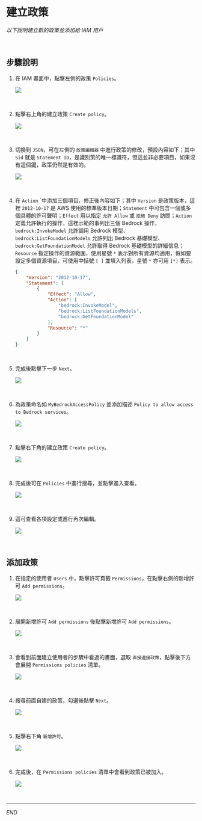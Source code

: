 # 建立政策

_以下說明建立新的政策並添加給 IAM 用戶_

<br>

## 步驟說明

1. 在 IAM 畫面中，點擊左側的政策 `Policies`。

    ![](images/img_34.png)

<br>

2. 點擊右上角的建立政策 `Create policy`。

    ![](images/img_35.png)

<br>

3. 切換到 `JSON`，可在左側的 `政策編輯器` 中進行政策的修改，預設內容如下；其中 `Sid` 就是 `Statement ID`，是識別策的唯一標識符，但這並非必要項目，如果沒有這個鍵，政策仍然是有效的。

    ![](images/img_36.png)

<br>

4. 在 `Action` ˋ中添加三個項目，修正後內容如下；其中 `Version` 是政策版本，這裡 `2012-10-17` 是 AWS 使用的標準版本日期；`Statement` 中可包含一個或多個具體的許可聲明；`Effect` 用以指定 `允許 Allow` 或 `拒絕 Deny` 訪問；`Action` 定義允許執行的操作，這裡示範的事列出三個 Bedrock 操作，`bedrock:InvokeModel` 允許調用 Bedrock 模型、`bedrock:ListFoundationModels` 允許列出 Bedrock 基礎模型、`bedrock:GetFoundationModel` 允許取得 Bedrock 基礎模型的詳細信息；`Resource` 指定操作的資源範圍，使用星號 `*` 表示對所有資源均適用，假如要設定多個資源項目，可使用中括號 `[ ]` 並填入列表，星號 `*` 亦可用 `[*]` 表示。

    ```json
    {
        "Version": "2012-10-17",
        "Statement": [
            {
                "Effect": "Allow",
                "Action": [
                    "bedrock:InvokeModel",
                    "bedrock:ListFoundationModels",
                    "bedrock:GetFoundationModel"
                ],
                "Resource": "*"
            }
        ]
    }
    ```

<br>

5. 完成後點擊下一步 `Next`。

    ![](images/img_37.png)

<br>

6. 為政策命名如 `MyBedrockAccessPolicy` 並添加描述 `Policy to allow access to Bedrock services`。

    ![](images/img_38.png)

<br>

7. 點擊右下角的建立政策 `Create policy`。

    ![](images/img_39.png)

<br>

8. 完成後可在 `Policies` 中進行搜尋，並點擊進入查看。

    ![](images/img_40.png)

<br>

9. 這可查看各項設定或進行再次編輯。

    ![](images/img_59.png)

<br>

## 添加政策

1. 在指定的使用者 `Users` 中，點擊許可頁籤 `Permissions`，在點擊右側的新增許可 `Add permissions`。

    ![](images/img_31.png)

<br>

2. 展開新增許可 `Add permissions` 後點擊新增許可 `Add permissions`。

    ![](images/img_32.png)

<br>

3. 會看到前面建立使用者的步驟中看過的畫面，選取 `直接連接政策`，點擊後下方會展開 `Permissions policies` 清單。

    ![](images/img_33.png)

<br>

4. 搜尋前面自建的政策，勾選後點擊 `Next`。

    ![](images/img_41.png)

<br>

5. 點擊右下角 `新增許可`。

    ![](images/img_42.png)

<br>

6. 完成後，在 `Permissions policies` 清單中會看到政策已被加入。

    ![](images/img_60.png)

<br>

___

_END_